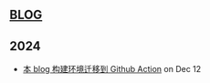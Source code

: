 ## [BLOG](https://www.imtxc.com)
## 2024
- [ 本 blog 构建环境迁移到 Github Action](https://github.com/notzhan/blog/issues/1) on Dec 12
